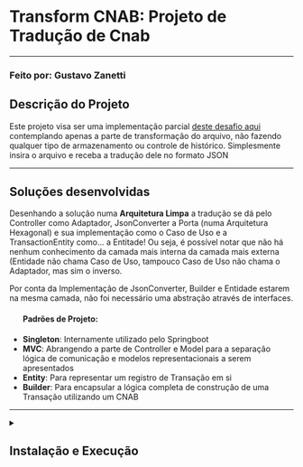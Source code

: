 <h1>Transform CNAB: Projeto de Tradução de Cnab</h1>
<hr>
<h3>Feito por: Gustavo Zanetti</h3>
<h2>Descrição do Projeto</h2>
<p>Este projeto visa ser uma implementação parcial <a href="https://github.com/Pagnet/desafio-back-end">deste desafio aqui</a> contemplando apenas a parte de transformação do arquivo, não fazendo qualquer tipo de armazenamento ou controle de histórico. Simplesmente insira o arquivo e receba a tradução dele no formato JSON</p>
<hr>
<h2>Soluções desenvolvidas</h2>
<p>Desenhando a solução numa <b>Arquitetura Limpa</b> a tradução se dá pelo Controller como Adaptador, JsonConverter a Porta (numa Arquitetura Hexagonal) e sua implementação como o Caso de Uso e a TransactionEntity como... a Entitade! Ou seja, é possível notar que não há nenhum conhecimento da camada mais interna da camada mais externa (Entidade não chama Caso de Uso, tampouco Caso de Uso não chama o Adaptador, mas sim o inverso.</p>
<p>Por conta da Implementação de JsonConverter, Builder e Entidade estarem na mesma camada, não foi necessário uma abstração através de interfaces.</p>
<ul><h4>Padrões de Projeto:</h4>
  <li><b>Singleton</b>: Internamente utilizado pelo Springboot</li>
  <li><b>MVC</b>: Abrangendo a parte de Controller e Model para a separação lógica de comunicação e modelos representacionais a serem apresentados</li>
  <li><b>Entity</b>: Para representar um registro de Transação em si</li>
  <li><b>Builder</b>: Para encapsular a lógica completa de construção de uma Transação utilizando um CNAB</li>
</ul>
<hr>
<details>
  <summary><h2>Instalação e Execução</h2></summary>
  <content>
    <ol>
      <li>Verifique se está tudo instalado:
        <ol>
          <li><b>Gradle:</b> Já está incluído no projeto, então não é necessário instalar o Gradle globalmente..
            <ul>
              <li>Para verificar o Gradle, execute o seguinte comando no terminal:
                   <code>gradle -v </code></li>
            </ul>
          </li>
          <br>
          <li><b>Git:</b> Necessário para clonar o repositório
            <ul>
              <li>Para verificar o Git, execute o seguinte comando no terminal:
                   <code>git --version</code></li>
              <li><a href="https://git-scm.com/book/pt-pt/v2/Começando-Instalar-o-Git">Guia de como instalar</a></li>
            </ul>
          </li>
        </ol>
      <br>
      <li>Clone o repositório: <code>git clone https://github.com/Kaindall/Transform_API</code></li><br>
      <li>Navegue até a pasta do projeto, faça o build e execução da aplicação: <code>./gradlew bootRun</code></li><br>
      <li>A aplicação estará disponível no localhost:8080 para consumo!</li><br>
      <li>Os testes poderão ser feitos pela Collection do Postman em JSON na raíz do projeto!</li>
    </ol>
  </content>
</details>

